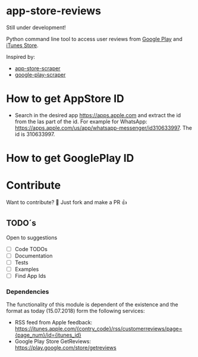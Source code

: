 # app-store-reviews
Still under development!

Python command line tool to access user reviews from [Google Play](https://play.google.com/)
and [iTunes Store](https://itunes.apple.com).

Inspired by:
 - [app-store-scraper](https://github.com/facundoolano/app-store-scraper)
 - [google-play-scraper ](https://github.com/facundoolano/google-play-scraper)

# How to get AppStore ID
 -  Search in the desired app https://apps.apple.com and extract the id from the las part of the id. For example for WhatsApp: https://apps.apple.com/us/app/whatsapp-messenger/id310633997. The id is 310633997. 

# How to get GooglePlay ID

# Contribute
Want to contribute? :clap: Just fork and make a PR :thumbsup:

## TODO´s

Open to suggestions

- [ ] Code TODOs
- [ ] Documentation
- [ ] Tests
- [ ] Examples
- [ ] Find App Ids

### Dependencies
The functionality of this module is dependent of the existence and the
format as today (15.07.2018) form the following services:

- RSS feed from Apple feedback: https://itunes.apple.com/{contry_code}/rss/customerreviews/page={page_num}/id={itunes_id}
- Google Play Store GetReviews: https://play.google.com/store/getreviews
